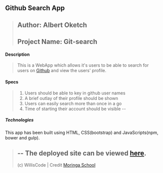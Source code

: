 ## Github Search App
>Author: Albert Oketch
> --
>Project Name: Git-search
> --

#### Description
>This is a WebApp which allows it's users to be able to search for users on [Github](https://github.com/) and view the users' profile.

#### Specs
>1. Users should be able to key in github user names
>2. A brief outlay of their profile should be shown
>3. Users can easily search more than once in a go
>4. Time of starting their account should be visible
> --
##### Technologies

This app has been built using HTML, CSS(bootstrap) and JavaScripts(npm, bower and gulp).
>--
>The deployed site can be viewed [here](http://submariner-tubing-73212.netlify.com/).
>--
>(c) WillisCode | Credit [Moringa School](http://moringaschool.com/)
